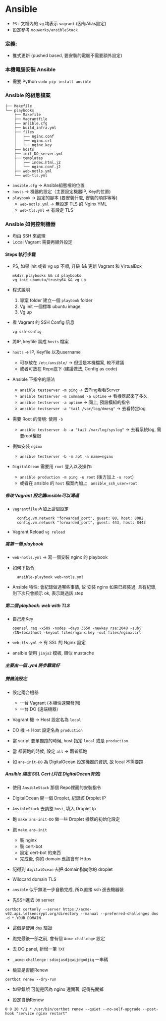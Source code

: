 # Ansible

* `PS` : 文檔內的 `vg` 均表示 `vagrant` (因有Alias設定)
* 設定參考 `mouworks/ansibleStack`

### 定義:
* 推式更新 (pushed based, 要安裝的電腦不需要額外設定)

### 本機電腦安裝 Ansible
* 需要 Python `sudo pip install ansible`

### Ansible 的組態檔案

```
├── Makefile
└── playbooks
    ├── Makefile
    ├── Vagrantfile
    ├── ansible.cfg
    ├── build_infra.yml
    ├── files
    │   ├── nginx.conf
    │   ├── nginx.crt
    │   └── nginx.key
    ├── hosts
    ├── init_DO_server.yml
    ├── templates
    │   ├── index.html.j2
    │   └── nginx.conf.j2
    ├── web-notls.yml
    └── web-tls.yml
```

* `ansible.cfg` -> Ansible組態檔的位置
* `hosts` -> 機器的設定（主要設定機器IP, Key的位置)
* `playbook` -> 設定的腳本 (要安裝什麼, 安裝的順序等等)
    * `web-notls.yml` -> 無設定 TLS 的 Nginx YML
    * `web-tls.yml` -> 有設定 TLS 

### Ansible 如何控制機器

* 均由 SSH 來處理
* Local Vagrant 需要再額外設定

#### Steps 執行步驟

* PS, 如果 init 或者 vg up 不順, 升級 && 更新 Vagrant 和 VirtualBox
    ```
    mkdir playbooks && cd playbooks
    vg init ubunutu/trusty64 && vg up
    ```
* 程式說明 
    1. 專案 folder 建立一個 `playbook` folder
    2. Vg init 一個標準 ubuntu image
    3. Vg up
   
* 看 Vagrant 的 SSH Config 訊息
    ```
    vg ssh-config
    ```

* 將IP, keyfile 寫成 `hosts` 檔案
* `hosts` -> IP, Keyfile 以及username
    * 可存放在 `/etc/ansible/` -> 但這是本機檔案, 較不建議
    * 或者可放在 Repo底下 (建議做法, Config as code)
    
* Ansible 下指令的語法
    * `ansible testserver -m ping` -> 去Ping看看Server
    * `ansible testserver -m command -a uptime` -> 看機器起來了多久
    * `ansible testserver -a uptime` -> 同上, 預設模組的指令 
    * `ansible testserver -a "tail /var/log/dmesg"` -> 去看特定log

* 需要 Root 的情境: 使用 `-b`
    * `ansible testserver -b -a "tail /var/log/syslog"` -> 去看系統log, 需要root權限

* 例如安裝 `nginx`
    * `ansible testserver -b -m apt -a name=nginx`
    
* `DigitalOcean` 需要用 `root` 登入以及操作:
    * `ansible production -m ping -u root` (後方加上 `-u root`)
    * 或者在 ansible 的 `host` 檔案內加上 ` ansible_ssh_user=root`   
    
##### 修改 Vagrant 設定讓ansible可以溝通

* `Vagrantfile` 內加上這個設定
    ```
      config.vm.network "forwarded_port", guest: 80, host: 8082
      config.vm.network "forwarded_port", guest: 443, host: 8443
    ```
* Vagrant Reload `vg reload`


##### 寫第一個 playbook

* `web-notls.yml` -> 寫一個安裝 nginx 的 playbook
* 如何下指令
    ```
      ansible-playbook web-notls.yml
    ```   

* Ansible 特性: 會紀錄做過哪些事情, 故 安裝 nginx 如果已經裝過, 且有紀錄, 則下次只會顯示 ok, 表示跳過該 step
    
    
##### 第二個 playbook: web with TLS

* 自己產Key

    ```
    openssl req -x509 -nodes -days 3650 -newkey rsa:2048 -subj /CN=localhost -keyout files/nginx.key -out files/nginx.crt
    ```    

* `web-tls.yml` -> 有 SSL 的 Nginx 設定
* ansible 使用 `jinja2` 模板, 類似 mustache

##### 主要由一個 .yml 將步驟寫好



##### 雙機流設定

* 設定兩台機器
    * 一台 Vagrant (本機快速開發測)
    * 一台 DO (遠端機器)
    
* Vagrant 機 -> Host 設定名為 `local`
* DO 機 -> Host 設定名為 `production`

* 當 script 要單獨跑的時候, host 指定 `local` 或是 `production`
* 當 都要跑的時候, 設定 `all` -> 兩者都跑

* 如 `ans-init-DO` 為 DigitalOcean 設定機器的資訊, 故 local 不需要跑

    
    
##### Ansible 搞定 SSL Cert (只在 DigitalOcean有效)

* 使用 `AnsibleStack` 那個 Repo裡面的安裝指令

* DigitalOcean 開一個 Droplet, 紀錄該 Droplet IP
* `AnsibleStack` 去調整 `host`, 填入 Droplet Ip
* 跑 `make ans-init-DO` 做一些 Droplet 機器的初始化設定
* 跑 `make ans-init` 
    * 裝 nginx
    * 裝 cert-bot
    * 設定 cert-bot 的東西
    * 完成後, 你的 domain 應該會有 Https
* 記得到 `digitalOcean` 去把 domain指向你的 droplet

* Wildcard domain TLS
* `ansible` 似乎無法一步自動完成, 所以直接 ssh 進去機器裝
* 先SSH進去 `DO` server
```
certbot certonly --server https://acme-v02.api.letsencrypt.org/directory --manual --preferred-challenges dns -d *.YOUR_DOMAIN
``` 
* 這個是使用 `dns` 驗證
* 跑完最後一部之前, 會有個 `Acme-challenge` 設定
* 去 DO panel, 新增一筆 `TXT`
* `_acme-challenge` : `sdiojasdjqwijdqodjiq` 一串碼


* 檢查是否能Renew
```
certbot renew --dry-run
```
* 如果錯誤 可能是因為 nginx 還開著, 記得先關掉

* 設定自動Renew
```
0 0 20 */2 * /usr/bin/certbot renew --quiet --no-self-upgrade --post-hook "service nginx restart"
```
